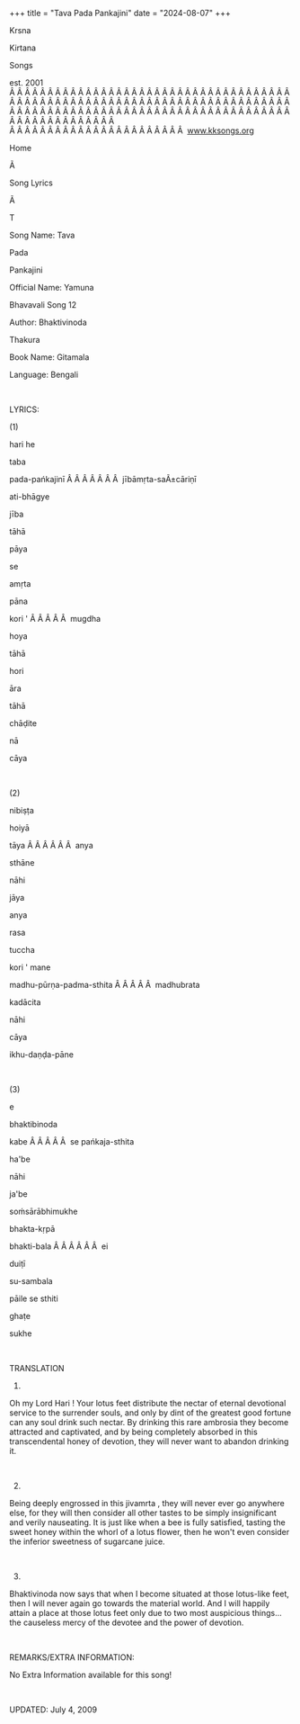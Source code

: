 +++ 
title = "Tava Pada Pankajini"
date = "2024-08-07"
+++

Krsna
 
Kirtana
 
Songs

est. 2001
Â Â Â Â Â Â Â Â Â Â Â Â Â Â Â Â Â Â Â Â Â Â Â Â Â Â Â Â Â Â Â Â Â Â Â Â Â Â Â Â Â Â Â Â Â Â Â Â Â Â Â Â Â Â Â Â Â Â Â Â Â Â Â Â Â Â Â Â Â Â Â Â Â Â Â Â Â Â Â Â Â Â Â Â Â Â Â Â Â Â Â Â Â Â Â Â Â Â Â Â Â Â Â Â Â Â Â Â Â Â Â Â Â Â Â Â Â Â Â Â Â Â Â Â Â  
Â Â Â Â Â Â Â Â Â Â Â Â Â Â Â Â Â Â Â Â Â Â Â  
www.kksongs.org








Home


Ã 
 
Song Lyrics
 
Ã 
 
T


Song Name: 
Tava
 
Pada
 
Pankajini


Official Name: 
Yamuna
 
Bhavavali
 Song 12


Author: 
Bhaktivinoda
 
Thakura


Book Name: 
Gitamala


Language: 
Bengali


 


LYRICS:


(1)


hari
 he


taba
 
pada-pańkajinī
Â Â Â Â Â Â Â  
jībāmṛta-saÃ±cāriṇī


ati-bhāgye
 
jība
 
tāhā
 
pāya


se
 
amṛta
 
pāna
 
kori
'
Â Â Â Â Â  
mugdha
 
hoya
 
tāhā
 
hori


āra
 
tāhā
 
chāḍite


nā
 
cāya


 


(2)


nibiṣṭa


hoiyā
 
tāya
Â Â Â Â Â Â  
anya
 
sthāne
 
nāhi
 
jāya


anya
 
rasa
 
tuccha
 
kori
'
mane


madhu-pūrṇa-padma-sthita
Â Â Â Â Â  
madhubrata
 
kadācita


nāhi
 
cāya
 
ikhu-daṇḍa-pāne


 


(3)


e
 
bhaktibinoda
 
kabe
Â Â Â Â Â  
se 
pańkaja-sthita
 
ha'be


nāhi
 
ja'be
 
soḿsārābhimukhe


bhakta-kṛpā
 
bhakti-bala
Â Â Â Â Â Â  
ei
 
duiṭī
 
su-sambala


pāile
 se 
sthiti
 
ghaṭe
 
sukhe


 


TRANSLATION


1)
Oh my Lord 
Hari
! Your lotus feet distribute the
nectar of eternal devotional service to the surrender souls, and only by dint
of the greatest good fortune can any soul drink such nectar. By drinking this
rare ambrosia they become attracted and captivated, and by being completely
absorbed in this transcendental honey of devotion, they will never want to
abandon drinking it.


 


2)
Being deeply engrossed in this 
jivamrta
, they will
never ever go anywhere else, for they will then consider all other tastes to be
simply insignificant and verily nauseating. It is just like when a bee is fully
satisfied, tasting the sweet honey within the whorl of a lotus flower, then he
won't even consider the inferior sweetness of sugarcane juice.


 


3)

Bhaktivinoda
 now says that when I become situated at
those lotus-like feet, then I will never again go towards the material world.
And I will happily attain a place at those lotus feet only due to two most
auspicious things... the causeless mercy of the devotee and the power of
devotion.


 


REMARKS/EXTRA INFORMATION:


No
Extra Information available for this song!


 


UPDATED:
 July 4, 2009